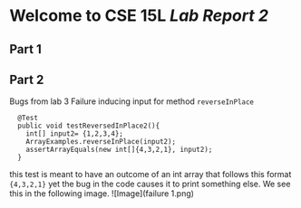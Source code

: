 # Welcome to CSE 15L *Lab Report 2*
## Part 1



## Part 2
Bugs from lab 3
Failure inducing input for method `reverseInPlace` 

```
  @Test
  public void testReversedInPlace2(){
    int[] input2= {1,2,3,4};
    ArrayExamples.reverseInPlace(input2);
    assertArrayEquals(new int[]{4,3,2,1}, input2);
  }
```
this test is meant to have an outcome of an int array that follows this format `{4,3,2,1}` yet the bug in the code causes it to print something else. We see this in the following image.
![Image](failure 1.png)
